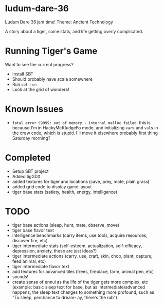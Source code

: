 # ludum-dare-36
Ludum Dare 36 jam time! Theme: Ancient Technology

A story about a tiger, some stats, and life getting overly complicated. 

# Running Tiger's Game

Want to see the current progress?

- Install SBT
- Should probably have scala somewhere
- Run `sbt run`
- Look at the grid of wonders!

# Known Issues
- `fatal error C9999: out of memory - internal malloc failed`: this is because I'm in HackyMcKludgeFo mode, and initializing `var`s and `val`s in the draw code, which is stupid. I'll move it elsewhere probably first thing Saturday morning?

# Completed
+ Setup SBT project
+ Added ligGDX 
+ added textures for tiger and locations (cave, prey, mate, plain grass)
+ added grid code to display game layout
+ tiger base stats (satiety, health, energy, intelligence)

# TODO
- tiger base actions (sleep, hunt, mate, observe, move)
- tiger base flavor text
- intelligence benchmarks (carry items, use tools, acquire resources, discover fire, etc)
- tiger intermediate stats (self-esteem, actualization, self-efficacy, depression, anxiety, these are just ideas?)
- tiger intermediate actions (carry, use, craft, skin, chop, plant, capture, feed animal, etc)
- tiger intermediate flavor text
- add textures for advanced tiles (trees, fireplace, farm, animal pen, etc)
- sounds!
- create sense of ennui as the life of the tiger gets more complex, etc (example: basic sleep text for base, but as intermediate/advanced happens, the sleep text changes to something more profound, such as "To sleep, perchance to dream- ay, there's the rub")